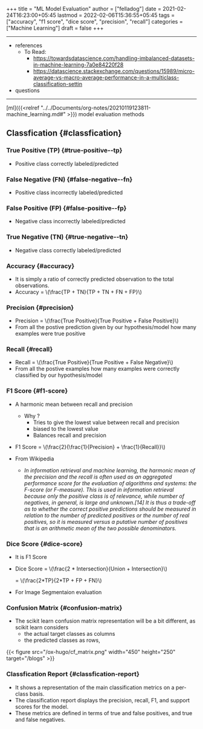 +++
title = "ML Model Evaluation"
author = ["felladog"]
date = 2021-02-24T16:23:00+05:45
lastmod = 2022-02-06T15:36:55+05:45
tags = ["accuracy", "f1 score", "dice score", "precision", "recall"]
categories = ["Machine Learning"]
draft = false
+++

---

-   references
    -   To Read:
        -   <https://towardsdatascience.com/handling-imbalanced-datasets-in-machine-learning-7a0e84220f28>
        -   <https://datascience.stackexchange.com/questions/15989/micro-average-vs-macro-average-performance-in-a-multiclass-classification-settin>
-   questions

---

[ml]({{<relref "../../Documents/org-notes/20210119123811-machine_learning.md#" >}}) model evaluation methods


## Classfication {#classfication}


### True Positive (TP) {#true-positive--tp}

-   Positive class correctly labeled/predicted


### False Negative (FN) {#false-negative--fn}

-   Positive class incorrectly labeled/predicted


### False Positive (FP) {#false-positive--fp}

-   Negative class incorrectly labeled/predicted


### True Negative (TN) {#true-negative--tn}

-   Negative class correctly labeled/predicted


### Accuracy {#accuracy}

-   It is simply a ratio of correctly predicted observation to the total observations.
-   Accuracy = \\(\frac{TP + TN}{TP + TN + FN + FP}\\)


### Precision {#precision}

-   Precision = \\(\frac{True Positive}{True Positive + False Positive}\\)
-   From all the postive prediction given by our hypothesis/model how many examples were true positive


### Recall {#recall}

-   Recall = \\(\frac{True Positive}{True Positive + False Negative}\\)
-   From all the postive examples how many examples were correctly classified by our hypothesis/model


### F1 Score {#f1-score}

-   A harmonic mean between recall and precision
    -   Why ?
        -   Tries to give the lowest value between recall and precision
        -   biased to the lowest value
        -   Balances recall and precision
-   F1 Score = \\(\frac{2}{\frac{1}{Precision} + \frac{1}{Recall}}\\)

-   From Wikipedia
    -   _In information retrieval and machine learning, the harmonic mean of the precision and the recall is often used as an aggregated performance score for the evaluation of algorithms and systems: the F-score (or F-measure). This is used in information retrieval because only the positive class is of relevance, while number of negatives, in general, is large and unknown.[14] It is thus a trade-off as to whether the correct positive predictions should be measured in relation to the number of predicted positives or the number of real positives, so it is measured versus a putative number of positives that is an arithmetic mean of the two possible denominators._


### Dice Score {#dice-score}

-   It is F1 Score
-   Dice Score = \\(\frac{2 \* Intersection}{Union + Intersection}\\)

    = \\(\frac{2\*TP}{2\*TP + FP + FN}\\)
-   For Image Segmentaion evaluation


### Confusion Matrix {#confusion-matrix}

-   The scikit learn confusion matrix representation will be a bit different, as scikit learn considers
    -   the actual target classes as columns
    -   the predicted classes as rows,

{{< figure src="/ox-hugo/cf_matrix.png" width="450" height="250" target="/blogs" >}}


### Classfication Report {#classfication-report}

-   It shows a representation of the main classification metrics on a per-class basis.
-   The classification report displays the precision, recall, F1, and support scores for the model.
-   These metrics are defined in terms of true and false positives, and true and false negatives.
